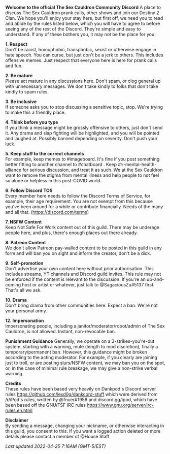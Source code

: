**Welcome to the official The Sex Cauldron Community Discord**
A place to discuss The Sex Cauldron prank calls, other shows and join our Destiny 2 Clan. We hope you'll enjoy your stay here, but first off, we need you to read and abide by the rules listed below, which you will have to agree to before seeing any of the rest of the Discord. They're simple and easy to understand. If any of these bothers you, it may not be the place for you.

**1. Respect**  
    Don't be racist, homophobic, transphobic, sexist or otherwise engage in hate speech. You can curse, but just don't be a jerk to others. This includes offensive memes. Just respect that everyone here is here for prank calls and fun.

**2. Be mature**  
    Please act mature in any discussions here. Don't spam, or clog general up with unnecessary messages. We don't take kindly to folks that don't take kindly to spam rules.

**3. Be inclusive**  
    If someone asks you to stop discussing a sensitive topic, stop. We're trying to make this a friendly place. 

**4. Think before you type**  
    If you think a message might be grossly offensive to others, just don't send it. Any drama and slap fighting will be highlighted, and you will be pointed and laughed at. Possibly banned depending on severity. Don't push your luck.

**5. Keep stuff to the correct channels**  
    For example, keep memes to #imageboard. It's fine if you post something better fitting to another channel to #chatboard . Keep #⚕-mental-health-alliance for serious discussion, and treat it as such. We at the Sex Cauldron want to remove the stigma from mental illness and help people to not feel so alone or helpless in this post-COVID world.

**6. Follow Discord TOS**  
    Every member here needs to follow the Discord Terms of Service, for example, their age requirement. You are not exempt from this because you've been around for a while or contribute financially. Needs of the many and all that. (<https://discord.com/terms>)

**7. NSFW Content**  
    Keep Not Safe For Work content out of this guild. There may be underage people here, and plus, there's enough places out there already.

**8. Patreon Content**  
    We don't allow Patreon pay-walled content to be posted in this guild in any form and will ban you on sight and inform the creator, don't be a dick. 

**9. Self-promotion**  
    Don't advertise your own content here without prior authorisation. This includes streams, YT channels and Discord guild invites. This rule may not be enforced if the content is relevant to the discussion. If you're an up-and-coming host or artist or whatever, just talk to @SagaciousZu#5137 first. That's all we ask.

**10. Drama**  
    Don't bring drama from other communities here. Expect a ban. We're not your personal army.

**12. Impersonation**  
    Impersonating people, including a janitor/moderator/robot/admin of The Sex Cauldron, is not allowed. Instant, non-revocable ban.

**Punishment Guidance**
    Generally, we operate on a 3-strikes-you're-out system, starting with a warning, mute (length to mod discretion), finally a temporary/permanent ban. However, this guidance might be broken according to the acting moderator. For example, if you clearly are joining just to troll, or are posting slurs/NSFW content, we may ban you on the spot, or, in the case of minimal rule breakage, we may give a non-strike verbal warning.

**Credits**  
These rules have been based very heavily on Dankpod's Discord server rules <https://github.com/lexd0g/dankcord-stuff> which were derived from /r/iPod's rules, written by @fnuer#1956 and discord.gg/ipod, which have been based off the GNU/FSF IRC rules <https://www.gnu.org/server/irc-rules.en.html>

**Disclaimer**  
By sending a message, changing your nickname, or otherwise interacting in this guild, you consent to this. If you want a logged action deleted or more details please contact a member of @House Staff

*Last updated 2022-04-25 7:16AM (GMT-5/EST)*
